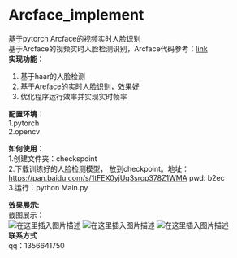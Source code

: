 # Arcface_implement
基于pytorch Arcface的视频实时人脸识别  
基于Arcface的视频实时人脸检测识别，Arcface代码参考：[link](https://github.com/ronghuaiyang/arcface-pytorch)    
**实现功能：**  
1. 基于haar的人脸检测  
2. 基于Areface的实时人脸识别，效果好  
3. 优化程序运行效率并实现实时帧率  

**配置环境：**  
1.pytorch  
2.opencv  

**如何使用：**  
1.创建文件夹：checkspoint  
2.下载训练好的人脸检测模型， 放到checkpoint。地址：https://pan.baidu.com/s/1tFEX0yjUq3srop378Z1WMA pwd: b2ec  
3.运行：python Main.py  

**效果展示:**   
截图展示：  
![在这里插入图片描述](https://img-blog.csdnimg.cn/202003172153092.jpg?x-oss-process=image/watermark,type_ZmFuZ3poZW5naGVpdGk,shadow_10,text_aHR0cHM6Ly9ibG9nLmNzZG4ubmV0L3FxXzM4MjQxMzQ2,size_16,color_FFFFFF,t_70)
![在这里插入图片描述](https://img-blog.csdnimg.cn/20200317215357882.png?x-oss-process=image/watermark,type_ZmFuZ3poZW5naGVpdGk,shadow_10,text_aHR0cHM6Ly9ibG9nLmNzZG4ubmV0L3FxXzM4MjQxMzQ2,size_16,color_FFFFFF,t_70)
![在这里插入图片描述](https://img-blog.csdnimg.cn/20200317215420207.png?x-oss-process=image/watermark,type_ZmFuZ3poZW5naGVpdGk,shadow_10,text_aHR0cHM6Ly9ibG9nLmNzZG4ubmV0L3FxXzM4MjQxMzQ2,size_16,color_FFFFFF,t_70)  
**联系方式**  
qq：1356641750  

